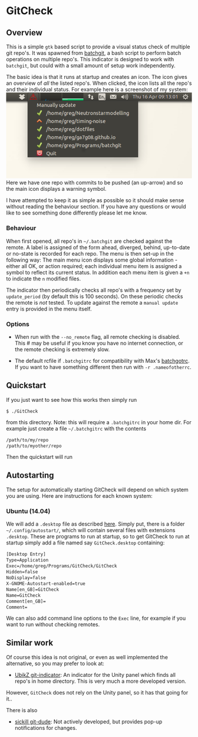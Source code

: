 # GitCheck

## Overview

This is a simple `gtk` based script to provide a visual status check of
multiple git repo's. It was spawned from
[batchgit](https://github.com/maxhebditch/batchgit), a bash script to perform
batch operations on multiple repo's. This indicator is designed to work with
`batchgit`, but could with a small amount of setup work independently.

The basic idea is that it runs at startup and creates an icon. The icon gives
an overview of *all* the listed repo's. When clicked, the icon lists all the
repo's and their individual status. For example here is a screenshot of my
system:
![demo of indicator](./demo.png)
Here we have one repo with commits to be pushed (an up-arrow) and so the main
icon displays a warning symbol.

I have attempted to keep it as simple as possible so it should make sense
without reading the behaviour section. If you have any questions or would like
to see something done differently please let me know. 

### Behaviour

When first opened, all repo's in `~/.batchgit` are checked against the remote.
A label is assigned of the form ahead, diverged, behind, up-to-date or no-state
is recorded for each repo. The menu is then set-up in the following way: The
main menu icon displays some global information - either all OK, or action
required; each individual menu item is assigned a symbol to reflect its current
status. In addition each menu item is given a `+n` to indicate the `n` modified
files.

The indicator then periodically checks all repo's with a frequency set by
`update_period` (by default this is 100 seconds). On these periodic checks the
remote is *not* tested. To update against the remote a `manual update` entry
is provided in the menu itself.

### Options

* When run with the `--no_remote` flag, all remote checking is disabled. This #
  may be useful if you know you have no internet connection, or the remote
  checking is extremely slow.

* The default rcfile if `.batchgitrc` for compatibility with Max's 
  [batchgotrc](https://github.com/maxhebditch/batchgit). If you want to have 
  something different then run with `-r .nameofotherrc`.

## Quickstart

If you just want to see how this works then simply run

    $ ./GitCheck

from this directory. Note: this will require a `.batchgitrc` in your home dir. 
For example just create a file `~/.batchgitrc` with the contents

    /path/to/my/repo
    /path/to/myother/repo

Then the quickstart will run

## Autostarting
The setup for automatically starting GitCheck will depend on which system you
are using. Here are instructions for each known system:

### Ubuntu (14.04)
We will add a `.desktop` file as described
[here](https://help.ubuntu.com/community/UnityLaunchersAndDesktopFiles).
Simply put, there is a folder `~/.config/autostart/`, which will contain
several files with extensions `.desktop`. These are programs to run at startup,
so to get GitCheck to run at startup simply add a file named say
`GitCheck.desktop` containing:

```
[Desktop Entry]
Type=Application
Exec=/home/greg/Programs/GitCheck/GitCheck
Hidden=false
NoDisplay=false
X-GNOME-Autostart-enabled=true
Name[en_GB]=GitCheck
Name=GitCheck
Comment[en_GB]=
Comment=
```

We can also add command line options to the `Exec` line, for example if you want
to run without checking remotes.

## Similar work

Of course this idea is not original, or even as well implemented the
alternative, so you may prefer to look at:

* [UbikZ git-indicator](https://github.com/UbikZ/git-indicator): An indicator
  for the Unity panel which finds all repo's in home directory. This is very
much a more developed version.

However, `GitCheck` does not rely on the Unity panel, so it has that going for
it..

There is also

* [sickill git-dude](https://github.com/sickill/git-dude): Not actively
  developed, but provides pop-up notifications for changes.
